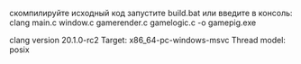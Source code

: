 
скомпилируйте исходный код
запустите build.bat или введите в консоль:
clang main.c window.c gamerender.c gamelogic.c -o gamepig.exe

clang version 20.1.0-rc2
Target: x86_64-pc-windows-msvc
Thread model: posix
